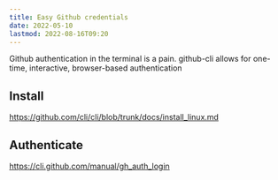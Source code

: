 ```yaml
---
title: Easy Github credentials
date: 2022-05-10
lastmod: 2022-08-16T09:20
---
```


Github authentication in the terminal is a pain.  github-cli allows for one-time,  interactive, browser-based authentication

## Install
https://github.com/cli/cli/blob/trunk/docs/install_linux.md

## Authenticate
https://cli.github.com/manual/gh_auth_login
